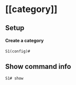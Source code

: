 # [[category]]
## Setup
#### Create a category
```
S1(config)# 
```
## Show command info
```
S1# show 
```

